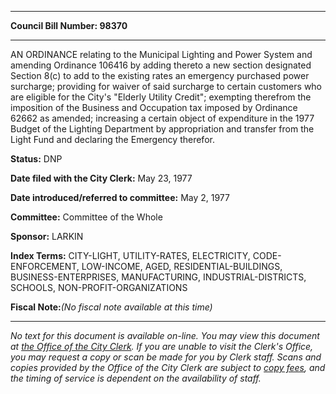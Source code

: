 

********

**Council Bill Number: 98370**
********

 AN ORDINANCE relating to the Municipal Lighting and Power System and amending Ordinance 106416 by adding thereto a new section designated Section 8(c) to add to the existing rates an emergency purchased power surcharge; providing for waiver of said surcharge to certain customers who are eligible for the City's "Elderly Utility Credit"; exempting therefrom the imposition of the Business and Occupation tax imposed by Ordinance 62662 as amended; increasing a certain object of expenditure in the 1977 Budget of the Lighting Department by appropriation and transfer from the Light Fund and declaring the Emergency therefor.

**Status:** DNP
   
**Date filed with the City Clerk:** May 23, 1977
   
   
**Date introduced/referred to committee:** May 2, 1977
   
**Committee:** Committee of the Whole
   
**Sponsor:** LARKIN
   
   
**Index Terms:** CITY-LIGHT, UTILITY-RATES, ELECTRICITY, CODE-ENFORCEMENT, LOW-INCOME, AGED, RESIDENTIAL-BUILDINGS, BUSINESS-ENTERPRISES, MANUFACTURING, INDUSTRIAL-DISTRICTS, SCHOOLS, NON-PROFIT-ORGANIZATIONS

**Fiscal Note:**_(No fiscal note available at this time)_
********

_No text for this document is available on-line. You may view this document at [the Office of the City Clerk](http://www.seattle.gov/leg/clerk/contactUs.htm). If you are unable to visit the Clerk's Office, you may request a copy or scan be made for you by Clerk staff. Scans and copies provided by the Office of the City Clerk are subject to [copy fees](http://clerk.seattle.gov/~public/clerkfees.htm), and the timing of service is dependent on the availability of staff._

